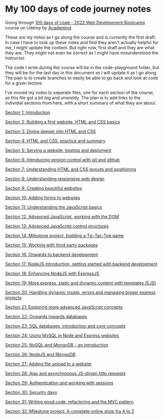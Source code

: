 # My 100 days of code journey notes

Going through [100 days of code - 2022 Web Development Bootcamp](https://www.udemy.com/course/100-days-of-code-web-development-bootcamp/) course on Udemy by [Academind](https://www.udemy.com/user/academind/)

These are my notes as I go along the course and is currently the first draft. In case I have to look up these notes and find they aren't actually helpful for me, I might update the content. But right now, first draft and they are what they are. They might not even be correct as I might have misunderstood the instructor.

The code I write during the course will be in the code-playground folder, but they will be for the last day in this document as I will update it as I go along. The plan is to create branches to easily be able to go back and look at code for a given lecture.

I've moved my notes to seperate files, one for each section of the course, as this file got a bit big and unwieldy. The plan is to add links to the individial sections from here, with a short summary of what they are about.

[Section 1: Introduction](https://github.com/bgrasmo/100daysofcode/blob/main/sections-01-10/Section-01.md#section-1-introduction)

[Section 2: Building a first website, HTML and CSS basics](https://github.com/bgrasmo/100daysofcode/blob/main/sections-01-10/Section-02.md#section-2-building-a-first-website-html-and-css-basics)

[Section 3: Diving deeper into HTML and CSS](https://github.com/bgrasmo/100daysofcode/blob/main/sections-01-10/Section-03.md#section-3-diving-deeper-into-html-and-css)

[Section 4: HTML and CSS, practice and summary](https://github.com/bgrasmo/100daysofcode/blob/main/sections-01-10/Section-04.md#section-4-html-and-css-practice-and-summary)

[Section 5: Serving a website, hosting and deplyment](https://github.com/bgrasmo/100daysofcode/blob/main/sections-01-10/Section-05.md#section-5-serving-a-website-hosting-and-deplyment)

[Section 6: Introducing version control with git and github](https://github.com/bgrasmo/100daysofcode/blob/main/sections-01-10/Section-06.md#section-6-introducing-version-control-with-git-and-github)

[Section 7: Understanding HTML and CSS layouts and positioning](https://github.com/bgrasmo/100daysofcode/blob/main/sections-01-10/Section-07.md#section-7-understanding-html-and-css-layouts-and-positioning)

[Section 8: Understanding responsive web design](https://github.com/bgrasmo/100daysofcode/blob/main/sections-01-10/Section-08.md#section-8-understanding-responsive-web-design)

[Section 9: Creating beautiful websites](https://github.com/bgrasmo/100daysofcode/blob/main/sections-01-10/Section-09.md#section-9-creating-beautiful-websites)

[Section 10: Adding forms to websites](https://github.com/bgrasmo/100daysofcode/blob/main/sections-01-10/Section-10.md#section-10-adding-forms-to-websites)

[Section 11: Understanding the JavaScript basics](https://github.com/bgrasmo/100daysofcode/blob/main/sections-11-20/Section-11.md#section-11-understanding-the-javascript-basics)

[Section 12: Advanced JavaScript, working with the DOM](https://github.com/bgrasmo/100daysofcode/blob/main/sections-11-20/Section-12.md#section-12-advanced-javascript-working-with-the-dom)

[Section 13: Advanced JavaScript control structures](https://github.com/bgrasmo/100daysofcode/blob/main/sections-11-20/Section-13.md#section-13-advanced-javascript-control-structures)

[Section 14: Milestone project, building a Tic-Tac-Toe game](https://github.com/bgrasmo/100daysofcode/blob/main/sections-11-20/Section-14.md#section-14-milestone-project-building-a-tic-tac-toe-game)

[Section 15: Working with third party packages](https://github.com/bgrasmo/100daysofcode/blob/main/sections-11-20/Section-15.md#section-15-working-with-third-party-packages)

[Section 16: Onwards to backend development](https://github.com/bgrasmo/100daysofcode/blob/main/sections-11-20/Section-16.md#section-16-onwards-to-backend-development)

[Section 17: NodeJS introduction, getting started with backend development](https://github.com/bgrasmo/100daysofcode/blob/main/sections-11-20/Section-17.md#section-17-nodejs-introduction-getting-started-with-backend-development)

[Section 18: Enhancing NodeJS with ExpressJS](https://github.com/bgrasmo/100daysofcode/blob/main/sections-11-20/Section-18.md#section-18-enhancing-nodejs-with-expressjs)

[Section 19: More express, static and dynamic content with templates (EJS)](https://github.com/bgrasmo/100daysofcode/blob/main/sections-11-20/Section-19.md#section-19-more-express-static-and-dynamic-content-with-templates-ejs)

[Section 20: Handling dynamic routes, errors and managing bigger express projects](https://github.com/bgrasmo/100daysofcode/blob/main/sections-11-20/Section-20.md#section-20-handling-dynamic-routes-errors-and-managing-bigger-express-projects)

[Section 21: Exploring more advanced JavaScript concepts](https://github.com/bgrasmo/100daysofcode/blob/main/sections-21-30/Section-21.md#section-21-exploring-more-advanced-javascript-concepts)

[Section 22: Onwards towards databases](https://github.com/bgrasmo/100daysofcode/blob/main/sections-21-30/Section-22.md#section-22-onwards-towards-databases)

[Section 23: SQL databases, introduction and core concepts](https://github.com/bgrasmo/100daysofcode/blob/main/sections-21-30/Section-23.md#section-23-sql-databases-introduction-and-core-concepts)

[Section 24: Using MySQL in Node and Express websites](https://github.com/bgrasmo/100daysofcode/blob/main/sections-21-30/Section-24.md#section-24-using-mysql-in-node-and-express-websites)

[Section 25: NoSQL and MongoDB - an introduction](https://github.com/bgrasmo/100daysofcode/blob/main/sections-21-30/Section-25.md#section-25-nosql-and-mongodb---an-introduction)

[Section 26: NodeJS and MongoDB](https://github.com/bgrasmo/100daysofcode/blob/main/sections-21-30/Section-26.md#section-26-nodejs-and-mongodb)

[Section 27: Adding file upload to a website](https://github.com/bgrasmo/100daysofcode/blob/main/sections-21-30/Section-27.md#section-27-adding-file-upload-to-a-website)

[Section 28: Ajax and asynchronous JS-driven http requests](https://github.com/bgrasmo/100daysofcode/blob/main/sections-21-30/Section-28.md#section-28-ajax-and-asynchronous-js-driven-http-requests)

[Section 29: Authentication and working with sessions](https://github.com/bgrasmo/100daysofcode/blob/main/sections-21-30/Section-29.md#section-29-authentication-and-working-with-sessions)

[Section 30: Security days](https://github.com/bgrasmo/100daysofcode/blob/main/sections-21-30/Section-30.md#section-30-security-days)

[Section 31: Writing good code, refactoring and the MVC pattern](https://github.com/bgrasmo/100daysofcode/blob/main/sections-31-37/Section-31.md#section-31-writing-good-code-refactoring-and-the-mvc-pattern)

[Section 32: Milestone project: A complete online shop fra A to Z](https://github.com/bgrasmo/100daysofcode/blob/main/sections-31-37/Section-32.md#section-32-milestone-project-a-complete-online-shop-fra-a-to-z)

